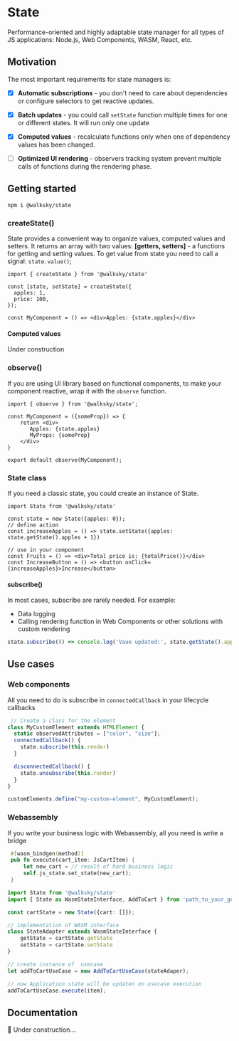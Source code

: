 # State
Performance-oriented and highly adaptable state manager for all types of JS applications: 
Node.js, Web Components, WASM, React, etc.

## Motivation
The most important requirements for state managers is: 
- [x] **Automatic subscriptions** - you don't need to care about
dependencies or configure selectors to get reactive updates.
- [x] **Batch updates** - you could call `setState` function multiple times for one or different
states. It will run only one update
- [x] **Computed values** - recalculate functions only when one of dependency values has been changed.
- [ ] **Optimized UI rendering** - observers tracking system prevent multiple calls of functions during the rendering phase. 


## Getting started
```shell
npm i @walksky/state
```
### createState()
State provides a convenient way to organize values, computed values and setters. It returns an array with two values:
**[getters, setters]** - a functions for getting and setting values.
To get value from state you need to call a signal: `state.value()`;
```tsx
import { createState } from '@walksky/state'

const [state, setState] = createState({
  apples: 1,
  price: 100,
});

const MyComponent = () => <div>Apples: {state.apples}</div>
```



#### Computed values
Under construction

### observe()
If you are using UI library based on functional components, to make your component reactive, wrap it with the `observe` function.
```tsx
import { observe } from '@walksky/state';

const MyComponent = ({someProp}) => {
    return <div>
       Apples: {state.apples}
       MyProps: {someProp}
    </div>
}

export default observe(MyComponent);
```


### State class
If you need a classic state, you could create an instance of State.
```tsx
import State from '@walksky/state'

const state = new State({apples: 0});
// define action
const increaseApples = () => state.setState({apples: state.getState().apples + 1})

// use in your component
const Fruits = () => <div>Total price is: {totalPrice()}</div>
const IncreaseButton = () => <button onClick={increaseApples}>Increase</button>
```

#### subscribe()
In most cases, subscribe are rarely needed. For example:
 * Data logging
 * Calling rendering function in Web Components or other solutions with custom rendering

```typescript
state.subscribe(() => console.log('Vaue updated:', state.getState().apples));
```

## Use cases
### Web components
All you need to do is subscribe in `connectedCallback` in your lifecycle callbacks
```javascript
 // Create a class for the element
class MyCustomElement extends HTMLElement {
  static observedAttributes = ["color", "size"];
  connectedCallback() {
    state.subscribe(this.render)
  }

  disconnectedCallback() {
    state.unsubscribe(this.render)
  }
}

customElements.define("my-custom-element", MyCustomElement);

```

### Webassembly
If you write your business logic with Webassembly, all you need is
write a bridge

```rust
 #[wasm_bindgen(method)]
 pub fn execute(cart_item: JsCartItem) {
     let new_cart = // result of hard business logic
     self.js_state.set_state(new_cart);
 }
```
```typescript
import State from '@walksky/state'
import { State as WasmStateInterface, AddToCart } from 'path_to_your_generated_wasm_typed_file';

const cartState = new State({cart: []});

// implementation of WASM interface
class StateAdapter extends WasmStateInterface {
    getState = cartState.getState
    setState = cartState.setState
}

// create instance of  usecase
let addToCartUseCase = new AddToCartUseCase(stateAdaper);

// now Application state will be updaten on usecase execution
addToCartUseCase.execute(item);
```



## Documentation
:construction_worker: Under construction... 
